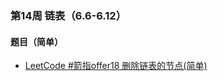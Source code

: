 ### 第14周 链表（6.6-6.12）

#### 题目（简单）

- [LeetCode #箭指offer18 删除链表的节点(简单)](https://leetcode.cn/problems/shan-chu-lian-biao-de-jie-dian-lcof/)

